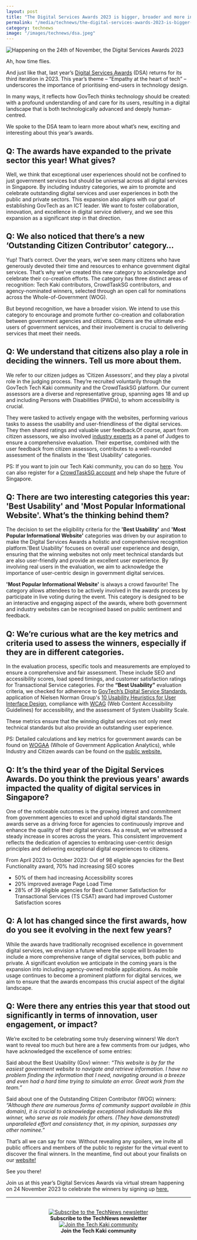 ```yaml
---
layout: post
title: "The Digital Services Awards 2023 is bigger, broader and more inclusive"
permalink: "/media/technews/the-digital-services-awards-2023-is-bigger-broader-and-more-inclusive"
category: technews
image: "/images/technews/dsa.jpeg"
---
```


![Happening on the 24th of November, the Digital Services Awards 2023](/images/technews/dsa.jpeg)


Ah, how time flies. 

And just like that, last year’s [Digital Services Awards](https://www.tech.gov.sg/media/technews/digital-services-awards-2022) (DSA) returns for its third iteration in 2023. 
This year’s theme – “Empathy at the heart of tech” – underscores the importance of prioritising end-users in technology design. 

In many ways, it reflects how GovTech thinks technology should be created: with a profound understanding of and care for its users, resulting in a digital landscape that is both technologically advanced and deeply human-centred.


We spoke to the DSA team to learn more about what’s new, exciting and interesting about this year’s awards. 


## Q: The awards have expanded to the private sector this year! What gives? 
Well, we think that exceptional user experiences should not be confined to just government services but should be universal across all digital services in Singapore. By including industry categories, we aim to promote and celebrate outstanding digital services and user experiences in both the public and private sectors. This expansion also aligns with our goal of establishing GovTech as an ICT leader. 
We want to foster collaboration, innovation, and excellence in digital service delivery, and we see this expansion as a significant step in that direction.

## Q: We also noticed that there’s a new ‘Outstanding Citizen Contributor’ category…
Yup! That’s correct. Over the years, we’ve seen many citizens who have generously devoted their time and resources to enhance government digital services. That’s why we’ve created this new category to acknowledge and celebrate their co-creation efforts. The category has three distinct areas of recognition: Tech Kaki contributors, CrowdTaskSG contributors, and agency-nominated winners, selected through an open call for nominations across the Whole-of-Government (WOG).

But beyond recognition, we have a broader vision. We intend to use this category to encourage and promote further co-creation and collaboration between government agencies and citizens. Citizens are the ultimate end-users of government services, and their involvement is crucial to delivering services that meet their needs.

## Q: We understand that citizens also play a role in deciding the winners. Tell us more about them. 
We refer to our citizen judges as ‘Citizen Assessors’, and they play a pivotal role in the judging process. They’re recruited voluntarily through the GovTech Tech Kaki community and the CrowdTaskSG platform. Our current assessors are a diverse and representative group, spanning ages 18 and up and including Persons with Disabilities (PWDs), to whom accessibility is crucial.

They were tasked to actively engage with the websites, performing various tasks to assess the usability and user-friendliness of the digital services. They then shared ratings and valuable user feedback.Of course, apart from citizen assessors, we also involved [industry experts](https://go.gov.sg/dsa23-judtna) as a panel of Judges to ensure a comprehensive evaluation. Their expertise, combined with the user feedback from citizen assessors, contributes to a well-rounded assessment of the finalists in the 'Best Usability' categories.


PS: If you want to join our Tech Kaki community, you can do so [here](https://www.tech.gov.sg/products-and-services/tech-kaki-community/). You can also register for a [CrowdTaskSG account](https://go.gov.sg/dsa23-ctsgtna) and help shape the future of Singapore.

## Q: There are two interesting categories this year: 'Best Usability' and 'Most Popular Informational Website'. What’s the thinking behind them? 
The decision to set the eligibility criteria for the **'Best Usability'** and **'Most Popular Informational Website'** categories was driven by our aspiration to make the Digital Services Awards a holistic and comprehensive recognition platform.'Best Usability' focuses on overall user experience and design, ensuring that the winning websites not only meet technical standards but are also user-friendly and provide an excellent user experience. By involving real users in the evaluation, we aim to acknowledge the importance of user-centric design in government digital services.


**'Most Popular Informational Website'** is always a crowd favourite! The category allows attendees to be actively involved in the awards process by participate in live voting during the event. This category is designed to be an interactive and engaging aspect of the awards, where both government and industry websites can be recognised based on public sentiment and feedback.


## Q: We’re curious what are the key metrics and criteria used to assess the winners, especially if they are in different categories.
In the evaluation process, specific tools and measurements are employed to ensure a comprehensive and fair assessment. These include SEO and accessibility scores, load speed timings, and customer satisfaction ratings for Transactional Service categories.
For the **“Best Usability”** evaluation criteria, we checked for adherence to [GovTech’s Digital Service Standards](https://www.tech.gov.sg/digital-service-standards/), application of Nielsen Norman Group's [10 Usability Heuristics for User Interface Design](https://www.nngroup.com/articles/ten-usability-heuristics/), compliance with [WCAG](https://www.w3.org/WAI/standards-guidelines/wcag/) (Web Content Accessibility Guidelines) for accessibility, and the assessment of System Usability Scale. 

These metrics ensure that the winning digital services not only meet technical standards but also provide an outstanding user experience.


PS: Detailed calculations and key metrics for government awards can be found on [WOGAA](https://wogaa.sg/faq/digital-services-awards) (Whole of Government Application Analytics), while Industry and Citizen awards can be found on the [public website.](https://go.gov.sg/dsa23-webtna)

## Q: It’s the third year of the Digital Services Awards. Do you think the previous years' awards impacted the quality of digital services in Singapore?
One of the noticeable outcomes is the growing interest and commitment from government agencies to excel and uphold digital standards.The awards serve as a driving force for agencies to continuously improve and enhance the quality of their digital services. As a result, we've witnessed a steady increase in scores across the years. This consistent improvement reflects the dedication of agencies to embracing user-centric design principles and delivering exceptional digital experiences to citizens.

From April 2023 to October 2023: 
Out of 98 eligible agencies for the Best Functionality award, 70% had increasing SEO scores
- 50% of them had increasing Accessibility scores
- 20% improved average Page Load Time
- 28% of 39 eligible agencies for Best Customer Satisfaction for Transactional Services (TS CSAT) award had improved Customer Satisfaction scores




## Q: A lot has changed since the first awards, how do you see it evolving in the next few years?
While the awards have traditionally recognised excellence in government digital services, we envision a future where the scope will broaden to include a more comprehensive range of digital services, both public and private. A significant evolution we anticipate in the coming years is the expansion into including agency-owned mobile applications. 
As mobile usage continues to become a prominent platform for digital services, we aim to ensure that the awards encompass this crucial aspect of the digital landscape.


## Q: Were there any entries this year that stood out significantly in terms of innovation, user engagement, or impact? 
We’re excited to be celebrating some truly deserving winners! We don’t want to reveal too much but here are a few comments from our judges, who have acknowledged the excellence of some entries:


Said about the Best Usability (Gov) winner: *“This website is by far the easiest government website to navigate and retrieve information. I have no problem finding the information that I need, navigating around is a breeze and even had a hard time trying to simulate an error. Great work from the team.”*

Said about one of the Outstanding Citizen Contributor (WOG) winners: *“Although there are numerous forms of community support available in (this domain), it is crucial to acknowledge exceptional individuals like this winner, who serve as role models for others. (They have demonstrated) unparalleled effort and consistency that, in my opinion, surpasses any other nominee.”*    

That’s all we can say for now. Without revealing any spoilers, we invite all public officers and members of the public to register for the virtual event to discover the final winners. In the meantime, find out about your finalists on our [website!](https://go.gov.sg/dsa23-webtna)

See you there! 

Join us at this year’s Digital Services Awards via virtual stream happening on 24 November 2023 to celebrate the winners by signing up [here.](https://go.gov.sg/dsa23-regtna) 

---
<br>

<div class="row">
  <div class="col" style="text-align: center">
    <a href="https://go.gov.sg/tnblog-to-tnsub" target="_blank">	 	    
      <img src="/images/technews/TN_footer.png" alt="Subscribe to the TechNews newsletter" /></a>
    <figcaption><b>Subscribe to the TechNews newsletter</b></figcaption>
  </div>

  <div class="col" style="text-align: center">
    <a href="https://go.gov.sg/tnblog-to-tkcommunity" target="_blank">		  
      <img src="/images/technews/TK_footer.png" alt="Join the Tech Kaki community" /></a>
    <figcaption><b>Join the Tech Kaki community</b></figcaption>
  </div>
